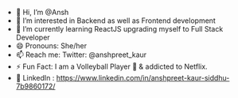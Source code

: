 - 👋 Hi, I’m @Ansh
- 👀 I’m interested in Backend as well as Frontend development
- 🌱 I’m currently learning ReactJS upgrading myself to Full Stack Developer
- 😄 Pronouns: She/her
- 📫 Reach me: Twitter: @anshpreet_kaur
- ⚡ Fun Fact: I am a Volleyball Player 🏐 & addicted to Netflix.
- 💼 LinkedIn : https://www.linkedin.com/in/anshpreet-kaur-siddhu-7b9860172/

<!---
Anshpreet/Anshpreet is a ✨ special ✨ repository because its `README.md` (this file) appears on your GitHub profile.
You can click the Preview link to take a look at your changes.
--->
